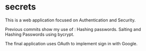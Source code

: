 # secrets

This is a web application focused on Authentication and Security.

Previous commits show my use of :
Hashing passwords.
Salting and Hashing Passwords using bycrypt.

The final application uses OAuth to implement sign in with Google.
